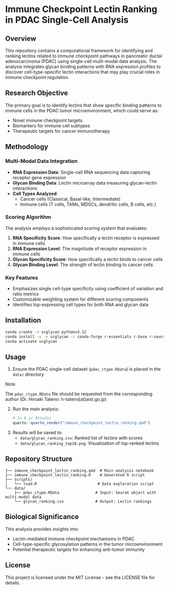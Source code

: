 # Immune Checkpoint Lectin Ranking in PDAC Single-Cell Analysis

## Overview

This repository contains a computational framework for identifying and ranking lectins related to immune checkpoint pathways in pancreatic ductal adenocarcinoma (PDAC) using single-cell multi-modal data analysis. The analysis integrates glycan binding patterns with RNA expression profiles to discover cell-type-specific lectin interactions that may play crucial roles in immune checkpoint regulation.

## Research Objective

The primary goal is to identify lectins that show specific binding patterns to immune cells in the PDAC tumor microenvironment, which could serve as:
- Novel immune checkpoint targets
- Biomarkers for immune cell subtypes
- Therapeutic targets for cancer immunotherapy

## Methodology

### Multi-Modal Data Integration
- **RNA Expression Data**: Single-cell RNA sequencing data capturing receptor gene expression
- **Glycan Binding Data**: Lectin microarray data measuring glycan-lectin interactions
- **Cell Types Analyzed**: 
  - Cancer cells (Classical, Basal-like, Intermediate)
  - Immune cells (T cells, TAMs, MDSCs, dendritic cells, B cells, etc.)

### Scoring Algorithm
The analysis employs a sophisticated scoring system that evaluates:
1. **RNA Specificity Score**: How specifically a lectin receptor is expressed in immune cells
2. **RNA Expression Level**: The magnitude of receptor expression in immune cells
3. **Glycan Specificity Score**: How specifically a lectin binds to cancer cells
4. **Glycan Binding Level**: The strength of lectin binding to cancer cells

### Key Features
- Emphasizes single cell-type specificity using coefficient of variation and ratio metrics
- Customizable weighting system for different scoring components
- Identifies top-expressing cell types for both RNA and glycan data

## Installation

```bash
conda create -n scglycan python=3.12
conda install -y -n scglycan -c conda-forge r-essentials r-base r-seurat r-pheatmap r-patchwork r-ggplotify r-languageserver
conda activate scglycan
```

## Usage

1. Ensure the PDAC single-cell dataset (`pdac_ctype.RData`) is placed in the `data/` directory

>[!NOTE]
> The `pdac_ctype.RData` file should be requested from the corresponding author (Dr. Hiroaki Tateno: h-tateno[at]aist.go.jp)

2. Run the main analysis:
   ```r
   # In R or RStudio
   quarto::quarto_render("immune_checkpoint_lectin_ranking.qmd")
   ```
3. Results will be saved to:
   - `data/glycan_ranking.csv`: Ranked list of lectins with scores
   - `data/glycan_ranking_top10.png`: Visualization of top-ranked lectins

## Repository Structure

```
├── immune_checkpoint_lectin_ranking.qmd  # Main analysis notebook
├── immune_checkpoint_lectin_ranking.R    # Generated R script
├── scripts/
│   └── load.R                           # Data exploration script
└── data/
    ├── pdac_ctype.RData                # Input: Seurat object with multi-modal data
    └── glycan_ranking.csv              # Output: Lectin rankings
```

## Biological Significance

This analysis provides insights into:
- Lectin-mediated immune checkpoint mechanisms in PDAC
- Cell-type-specific glycosylation patterns in the tumor microenvironment
- Potential therapeutic targets for enhancing anti-tumor immunity

<!-- ## Citation

If you use this analysis in your research, please cite:

```
[Author information to be added]
``` -->

## License

This project is licensed under the MIT License - see the LICENSE file for details.
